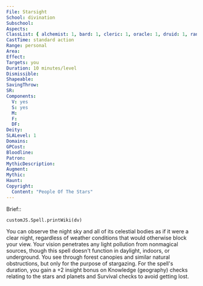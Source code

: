 ```yaml
---
File: Starsight
School: divination
Subschool: 
Aspects: 
ClassList: { alchemist: 1, bard: 1, cleric: 1, oracle: 1, druid: 1, ranger: 1, sorcerer: 1, wizard: 1, witch: 1 }
CastTime: standard action
Range: personal
Area: 
Effect: 
Targets: you
Duration: 10 minutes/level
Dismissible: 
Shapeable: 
SavingThrow: 
SR: 
Components:
  V: yes
  S: yes
  M: 
  F: 
  DF: 
Deity: 
SLALevel: 1
Domains: 
GPCost: 
Bloodline: 
Patron: 
MythicDescription: 
Augment: 
Mythic: 
Haunt: 
Copyright:
  Content: "People Of The Stars"
---
```

Brief:: 

```dataviewjs
customJS.Spell.printWiki(dv)
```

You can observe the night sky and all of its celestial bodies as if it were a clear night, regardless of weather conditions that would otherwise block your view. Your vision penetrates any light pollution from nonmagical sources, though this spell doesn't function in daylight, indoors, or underground. You see through forest canopies and similar natural obstructions, but only for the purpose of stargazing. For the spell's duration, you gain a +2 insight bonus on Knowledge (geography) checks relating to the stars and planets and Survival checks to avoid getting lost.
